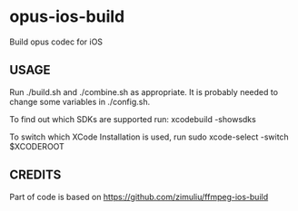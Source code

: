 # opus-ios-build

Build opus codec for iOS

## USAGE

Run ./build.sh and ./combine.sh as appropriate. It is probably
needed to change some variables in ./config.sh.

To find out which SDKs are supported run:
xcodebuild -showsdks

To switch which XCode Installation is used, run
sudo xcode-select -switch $XCODEROOT

## CREDITS

Part of code is based on https://github.com/zimuliu/ffmpeg-ios-build


